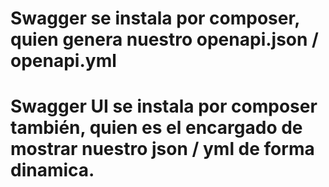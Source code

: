 # Swagger se instala por composer, quien genera nuestro openapi.json / openapi.yml

# Swagger UI se instala por composer también, quien es el encargado de mostrar nuestro json / yml de forma dinamica.